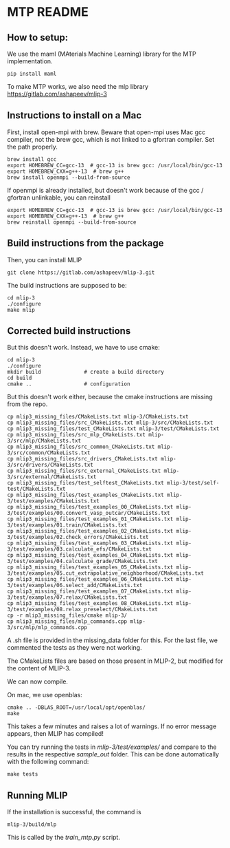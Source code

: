 # MTP README

## How to setup:

We use the maml (MAterials Machine Learning) library for the MTP implementation.

```
pip install maml
```

To make MTP works, we also need the mlp library
https://gitlab.com/ashapeev/mlip-3

## Instructions to install on a Mac

First, install open-mpi with brew.
Beware that open-mpi uses Mac gcc compiler, not the brew gcc, which is not linked to a gfortran compiler.
Set the path properly.

```
brew install gcc  
export HOMEBREW_CC=gcc-13  # gcc-13 is brew gcc: /usr/local/bin/gcc-13
export HOMEBREW_CXX=g++-13  # brew g++
brew install openmpi --build-from-source
```

If openmpi is already installed, but doesn't work because of the gcc / gfortran unlinkable, you can reinstall

```
export HOMEBREW_CC=gcc-13  # gcc-13 is brew gcc: /usr/local/bin/gcc-13
export HOMEBREW_CXX=g++-13  # brew g++
brew reinstall openmpi --build-from-source
```

## Build instructions from the package

Then, you can install MLIP

```
git clone https://gitlab.com/ashapeev/mlip-3.git
```

The build instructions are supposed to be:

```
cd mlip-3
./configure
make mlip
```

## Corrected build instructions

But this doesn't work. Instead, we have to use cmake:

```
cd mlip-3
./configure
mkdir build              # create a build directory
cd build
cmake ..                 # configuration
```

But this doesn't work either, because the cmake instructions are missing from the repo.

```
cp mlip3_missing_files/CMakeLists.txt mlip-3/CMakeLists.txt
cp mlip3_missing_files/src_CMakeLists.txt mlip-3/src/CMakeLists.txt
cp mlip3_missing_files/test_CMakeLists.txt mlip-3/test/CMakeLists.txt
cp mlip3_missing_files/src_mlp_CMakeLists.txt mlip-3/src/mlp/CMakeLists.txt
cp mlip3_missing_files/src_common_CMakeLists.txt mlip-3/src/common/CMakeLists.txt
cp mlip3_missing_files/src_drivers_CMakeLists.txt mlip-3/src/drivers/CMakeLists.txt
cp mlip3_missing_files/src_external_CMakeLists.txt mlip-3/src/external/CMakeLists.txt
cp mlip3_missing_files/test_selftest_CMakeLists.txt mlip-3/test/self-test/CMakeLists.txt
cp mlip3_missing_files/test_examples_CMakeLists.txt mlip-3/test/examples/CMakeLists.txt
cp mlip3_missing_files/test_examples_00_CMakeLists.txt mlip-3/test/examples/00.convert_vasp_outcar/CMakeLists.txt
cp mlip3_missing_files/test_examples_01_CMakeLists.txt mlip-3/test/examples/01.train/CMakeLists.txt
cp mlip3_missing_files/test_examples_02_CMakeLists.txt mlip-3/test/examples/02.check_errors/CMakeLists.txt
cp mlip3_missing_files/test_examples_03_CMakeLists.txt mlip-3/test/examples/03.calculate_efs/CMakeLists.txt
cp mlip3_missing_files/test_examples_04_CMakeLists.txt mlip-3/test/examples/04.calculate_grade/CMakeLists.txt
cp mlip3_missing_files/test_examples_05_CMakeLists.txt mlip-3/test/examples/05.cut_extrapolative_neighborhood/CMakeLists.txt
cp mlip3_missing_files/test_examples_06_CMakeLists.txt mlip-3/test/examples/06.select_add/CMakeLists.txt
cp mlip3_missing_files/test_examples_07_CMakeLists.txt mlip-3/test/examples/07.relax/CMakeLists.txt
cp mlip3_missing_files/test_examples_08_CMakeLists.txt mlip-3/test/examples/08.relax_preselect/CMakeLists.txt
cp -r mlip3_missing_files/cmake mlip-3/
cp mlip3_missing_files/mlp_commands.cpp mlip-3/src/mlp/mlp_commands.cpp
```
A .sh file is provided in the missing_data folder for this.
For the last file, we commented the tests as they were not working.

The CMakeLists files are based on those present in MLIP-2, but modified for the content of MLIP-3.

We can now compile.

On mac, we use openblas:

```
cmake .. -DBLAS_ROOT=/usr/local/opt/openblas/
make
```
This takes a few minutes and raises a lot of warnings. If no error message appears, then MLIP has compiled!

You can try running the tests in *mlip-3/test/examples/* and compare to the results in the respective *sample_out* folder.
This can be done automatically with the following command:
```
make tests
```

## Running MLIP

If the installation is successful, the command is 
```
mlip-3/build/mlp
```
This is called by the *train_mtp.py* script.
